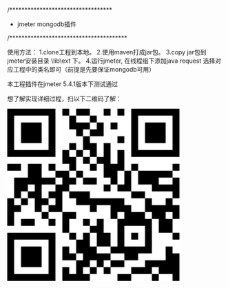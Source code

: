 /**********************************
 * jmeter mongodb插件
   
/***************************************


使用方法：
1.clone工程到本地。
2.使用maven打成jar包。
3.copy jar包到 jmeter安装目录 \lib\ext 下。
4.运行jmeter, 在线程组下添加java request 选择对应工程中的类名即可（前提是先要保证mongodb可用）

本工程插件在jmeter 5.4.1版本下测试通过

想了解实现详细过程，扫以下二维码了解：

![](https://github.com/testerhome/jmeter_mongodb/blob/master/2Dcode.png)
